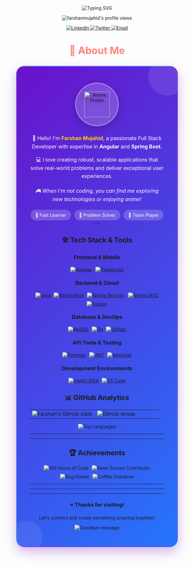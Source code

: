 <div align="center">

<!-- Animated Header with your name -->
<img src="https://readme-typing-svg.herokuapp.com?font=Fira+Code&weight=600&size=35&duration=4000&pause=1000&color=6BEFA7&center=true&vCenter=true&width=500&lines=✨+Hello+World!;👋+I'm+Farshan+Mujahid;💻+Full+Stack+Developer;🚀+Welcome+to+my+profile!)" alt="Typing SVG" />

<!-- Visitor Counter -->
<p align="center">
  <img src="https://komarev.com/ghpvc/?username=farshanmujahid&label=Profile+Views&color=blueviolet&style=for-the-badge" alt="farshanmujahid's profile views" /> 
</p>

<!-- Social Links - PORTFOLIO REMOVED -->
<p align="center">
  <a href="https://linkedin.com/in/yourprofile">
    <img src="https://img.shields.io/badge/LinkedIn-0077B5?style=for-the-badge&logo=linkedin&logoColor=white" alt="LinkedIn"/>
  </a>
  <a href="https://twitter.com/yourhandle">
    <img src="https://img.shields.io/badge/Twitter-1DA1F2?style=for-the-badge&logo=twitter&logoColor=white" alt="Twitter"/>
  </a>
  <a href="mailto:your.email@example.com">
    <img src="https://img.shields.io/badge/Email-D14836?style=for-the-badge&logo=gmail&logoColor=white" alt="Email"/>
  </a>
</p>

</div>


<!-- Anime Themed About Me Section -->
<div align="center">

<h2 style="background: linear-gradient(135deg, #ff6b6b, #ff9a8b, #ff6b6b); -webkit-background-clip: text; -webkit-text-fill-color: transparent; background-size: 200% auto; animation: gradient 3s ease-in-out infinite; margin-bottom: 30px; font-size: 2.2em;">🎌 About Me</h2>

<div style="background: linear-gradient(135deg, #6a11cb 0%, #2575fc 100%); padding: 50px 40px; border-radius: 25px; margin: 30px 0; box-shadow: 0 15px 35px rgba(106, 17, 203, 0.3); border: 2px solid rgba(255,255,255,0.15); animation: fadeInUp 1.5s ease-out; position: relative; overflow: hidden;">
  
  <!-- Anime-style decorative elements -->
  <div style="position: absolute; top: -30px; right: -30px; width: 120px; height: 120px; background: rgba(255,255,255,0.1); border-radius: 50%; animation: float 6s ease-in-out infinite; z-index: 1;"></div>
  <div style="position: absolute; bottom: -20px; left: -20px; width: 100px; height: 100px; background: rgba(255,255,255,0.08); border-radius: 50%; animation: float 8s ease-in-out infinite reverse; z-index: 1;"></div>
  
  <div style="position: relative; z-index: 2;">
    <!-- Anime-style profile icon -->
    <div style="display: flex; justify-content: center; margin-bottom: 25px;">
      <div style="background: rgba(255,255,255,0.2); padding: 25px; border-radius: 50%; backdrop-filter: blur(10px); border: 3px solid rgba(255,255,255,0.3); box-shadow: 0 8px 25px rgba(0,0,0,0.2);">
        <img src="https://img.icons8.com/fluency/96/000000/naruto.png" width="80" alt="Anime Profile" style="animation: bounce 2s ease-in-out infinite; filter: drop-shadow(0 4px 8px rgba(0,0,0,0.3));"/>
      </div>
    </div>

  
<p style="color: white; text-align: center; font-size: 16px; line-height: 1.6; margin-bottom: 15px;">
  👋 Hello! I'm <strong style="color: #ffd700;">Farshan Mujahid</strong>, a passionate Full Stack Developer with expertise in 
  <strong>Angular</strong> and <strong>Spring Boot</strong>.
</p>

<p style="color: white; text-align: center; font-size: 16px; line-height: 1.6; margin-bottom: 20px;">
  💻 I love creating robust, scalable applications that solve real-world problems and deliver exceptional user experiences.
</p>

<p style="color: white; text-align: center; font-size: 16px; line-height: 1.6; font-style: italic;">
  🎮 When I'm not coding, you can find me exploring new technologies or enjoying anime!
</p>

<div style="display: flex; justify-content: center; gap: 10px; margin-top: 20px; flex-wrap: wrap;">
  <span style="background: rgba(255,255,255,0.2); padding: 8px 15px; border-radius: 20px; color: white; font-size: 14px;">🚀 Fast Learner</span>
  <span style="background: rgba(255,255,255,0.2); padding: 8px 15px; border-radius: 20px; color: white; font-size: 14px;">🔧 Problem Solver</span>
  <span style="background: rgba(255,255,255,0.2); padding: 8px 15px; border-radius: 20px; color: white; font-size: 14px;">🤝 Team Player</span>
</div>
---


<!-- Tech Stack Section -->
<div align="center">

<h2>🛠️ Tech Stack & Tools</h2>

### **Frontend & Mobile**
<div style="display: flex; justify-content: center; gap: 10px; flex-wrap: wrap; margin: 20px 0;">
  <a href="https://angular.io/">
    <img src="https://img.shields.io/badge/Angular-DD0031?style=for-the-badge&logo=angular&logoColor=white" alt="Angular" class="tech-badge"/>
  </a>
  <a href="https://www.typescriptlang.org/">
    <img src="https://img.shields.io/badge/TypeScript-007ACC?style=for-the-badge&logo=typescript&logoColor=white" alt="TypeScript" class="tech-badge"/>
  </a>
</div>

### **Backend & Cloud**
<div style="display: flex; justify-content: center; gap: 10px; flex-wrap: wrap; margin: 20px 0;">
  <a href="https://www.java.com/">
    <img src="https://img.shields.io/badge/Java-ED8B00?style=for-the-badge&logo=openjdk&logoColor=white" alt="Java" class="tech-badge"/>
  </a>
  <a href="https://spring.io/projects/spring-boot">
    <img src="https://img.shields.io/badge/Spring_Boot-6DB33F?style=for-the-badge&logo=springboot&logoColor=white" alt="Spring Boot" class="tech-badge"/>
  </a>
  <a href="https://spring.io/projects/spring-security">
    <img src="https://img.shields.io/badge/Spring_Security-6DB33F?style=for-the-badge&logo=springsecurity&logoColor=white" alt="Spring Security" class="tech-badge"/>
  </a>
  <a href="https://docs.spring.io/spring-framework/reference/web/webmvc.html">
    <img src="https://img.shields.io/badge/Spring_MVC-6DB33F?style=for-the-badge&logo=spring&logoColor=white" alt="Spring MVC" class="tech-badge"/>
  </a>
  <a href="https://www.docker.com/">
    <img src="https://img.shields.io/badge/Docker-2496ED?style=for-the-badge&logo=docker&logoColor=white" alt="Docker" class="tech-badge"/>
  </a>
</div>

### **Database & DevOps**
<div style="display: flex; justify-content: center; gap: 10px; flex-wrap: wrap; margin: 20px 0;">
  <a href="https://www.mysql.com/">
    <img src="https://img.shields.io/badge/MySQL-4479A1?style=for-the-badge&logo=mysql&logoColor=white" alt="MySQL" class="tech-badge"/>
  </a>
  <a href="https://git-scm.com/">
    <img src="https://img.shields.io/badge/Git-F05032?style=for-the-badge&logo=git&logoColor=white" alt="Git" class="tech-badge"/>
  </a>
  <a href="https://github.com/">
    <img src="https://img.shields.io/badge/GitHub-181717?style=for-the-badge&logo=github&logoColor=white" alt="GitHub" class="tech-badge"/>
  </a>
</div>

### **API Tools & Testing**
<div style="display: flex; justify-content: center; gap: 10px; flex-wrap: wrap; margin: 20px 0;">
  <a href="https://www.postman.com/">
    <img src="https://img.shields.io/badge/Postman-FF6C37?style=for-the-badge&logo=postman&logoColor=white" alt="Postman" class="tech-badge"/>
  </a>
  <a href="https://jwt.io/">
    <img src="https://img.shields.io/badge/JWT-000000?style=for-the-badge&logo=jsonwebtokens&logoColor=white" alt="JWT" class="tech-badge"/>
  </a>
  <a href="https://www.keycloak.org/">
    <img src="https://img.shields.io/badge/Keycloak-ED8B00?style=for-the-badge&logo=keycloak&logoColor=white" alt="Keycloak" class="tech-badge"/>
  </a>
</div>

### **Development Environments**
<div style="display: flex; justify-content: center; gap: 10px; flex-wrap: wrap; margin: 20px 0;">
  <a href="https://www.jetbrains.com/idea/">
    <img src="https://img.shields.io/badge/IntelliJ_IDEA-000000?style=for-the-badge&logo=intellij-idea&logoColor=white" alt="IntelliJ IDEA" class="tech-badge"/>
  </a>
  <a href="https://code.visualstudio.com/">
    <img src="https://img.shields.io/badge/VS_Code-007ACC?style=for-the-badge&logo=visual-studio-code&logoColor=white" alt="VS Code" class="tech-badge"/>
  </a>
 
</div>

</div>


<!-- GitHub Stats Section -->
<div align="center">

<h2>📊 GitHub Analytics</h2>

<table>
  <tr>
    <td width="50%">
      <img src="https://github-readme-stats.vercel.app/api?username=farshanmujahid&show_icons=true&theme=radical&hide_border=true&include_all_commits=true&count_private=true&line_height=24&animate=true" alt="Farshan's GitHub stats" />
    </td>
    <td width="50%">
      <img src="https://github-readme-streak-stats.herokuapp.com/?user=farshanmujahid&theme=radical&hide_border=true&currStreakLabel=FF0000&fire=FF0000&ring=FF0000&animate=true" alt="GitHub streak" />
    </td>
  </tr>
</table>

<img src="https://github-readme-stats.vercel.app/api/top-langs/?username=farshanmujahid&layout=compact&theme=radical&hide_border=true&langs_count=8" alt="Top Languages" />

</div>

---


---

<!-- Achievements Section -->
<div align="center">

<h2>🏆 Achievements</h2>

<div style="display: flex; justify-content: center; gap: 10px; flex-wrap: wrap;">
  <img src="https://img.shields.io/badge/Code_100_Hours-Unlocked-brightgreen?style=for-the-badge&logo=clock&logoColor=white" alt="100 Hours of Code" class="achievement-badge"/>
  <img src="https://img.shields.io/badge/Open_Source_Contributor-Unlocked-blue?style=for-the-badge&logo=github&logoColor=white" alt="Open Source Contributor" class="achievement-badge"/>
  <img src="https://img.shields.io/badge/Bug_Hunter-Unlocked-red?style=for-the-badge&logo=bug&logoColor=white" alt="Bug Hunter" class="achievement-badge"/>
  <img src="https://img.shields.io/badge/Coffee_Overdose-Unlocked-brown?style=for-the-badge&logo=coffee&logoColor=white" alt="Coffee Overdose" class="achievement-badge"/>
</div>

<!-- Personal Achievements -->
---

---


---
<!-- Footer -->
<div align="center">

<h3>⭐️ Thanks for visiting!</h3>

<p>Let's connect and create something amazing together!</p>

<!-- Animated footer -->
<img src="https://readme-typing-svg.herokuapp.com?font=Fira+Code&weight=500&size=20&duration=3000&pause=1000&color=6BEFA7&center=true&vCenter=true&width=435&lines=Have+a+great+day!;Keep+coding!;Stay+awesome!😊)" alt="Goodbye message" />

</div>

